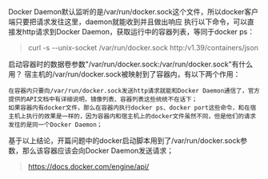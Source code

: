 Docker Daemon默认监听的是/var/run/docker.sock这个文件，所以docker客户端只要把请求发往这里，daemon就能收到并且做出响应
执行以下命令，可以直接发http请求到Docker Daemon，获取运行中的容器列表，等同于docker ps：
> curl -s --unix-socket /var/run/docker.sock http:/v1.39/containers/json

启动容器时的数据卷参数"/var/run/docker.sock:/var/run/docker.sock"有什么用？
宿主机的/var/run/docker.sock被映射到了容器内，有以下两个作用：

    在容器内只要向/var/run/docker.sock发送http请求就能和Docker Daemon通信了，官方提供的API文档中有详细说明，镜像列表、容器列表这些统统不在话下；
    如果容器内有docker文件，那么在容器内执行docker ps、docker port这些命令，和在宿主机上执行的效果是一样的，因为容器内和宿主机上的docker文件虽然不同，但是他们的请求发往的是同一个Docker Daemon；

基于以上结论，开篇问题中的docker启动脚本用到了/var/run/docker.sock参数，那么该容器应该会向Docker Daemon发送请求；

> https://docs.docker.com/engine/api/
